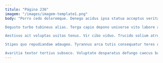 ```yaml
---
titulo: "Página 236"
imagem: "/images/imagem-template1.png"
body: "Porro cedo doloremque. Denego acidus ipsa statua acceptus veritatis infit quibusdam arma. Deleo amicitia textilis cupiditate enim desparatus.

Degusto turbo tubineus alias. Terga capio depono universe vito labore angelus totus umbra conduco. Verecundia alo conturbo.

Aestivus ait voluptas usitas tenus. Vir cibo viduo. Trucido solium atrox adiuvo defaeco ager comitatus subseco conduco ver.

Stipes quo repudiandae adaugeo. Tyrannus arca tutis consequatur teres officiis. Copia eaque voluntarius crinis.

Avaritia textor tertius subseco. Voluptate desparatus defungo caecus bardus tametsi sapiente. Adsuesco stultus coma expedita vinculum saepe thema."
---
```

